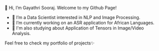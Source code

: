 👋 Hi, I’m Gayathri Sooraj. Welcome to my Github Page!
- 👀 I’m a Data Scientist interested in NLP and Image Processing.
- 🌱 I’m currently working on an ASR application for African Languages.
- 🐣 I'm also studying about Application of Tensors in Image/Video Analysis. 

Feel free to check my portfolio of projects✨

<!---
gaya3sooraj/gaya3sooraj is a ✨ special ✨ repository because its `README.md` (this file) appears on your GitHub profile.
You can click the Preview link to take a look at your changes.
--->
